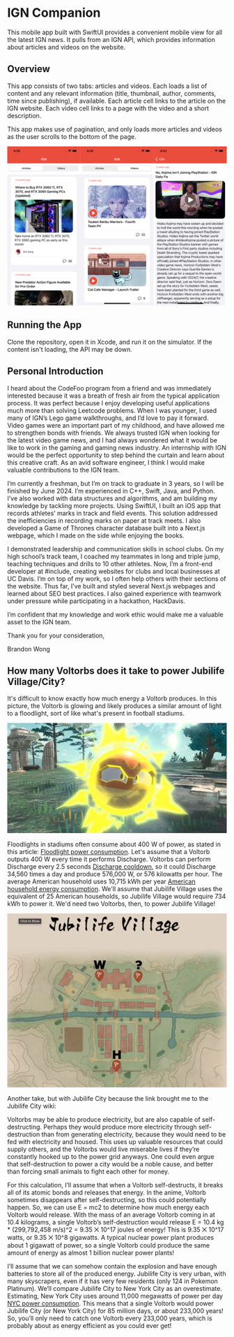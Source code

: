 # IGN Companion

This mobile app built with SwiftUI provides a convenient mobile view for all the latest IGN news. It pulls from an IGN API, which provides information about articles and videos on the website.

## Overview

This app consists of two tabs: articles and videos. Each loads a list of content and any relevant information (title, thumbnail, author, comments, time since publishing), if available. Each article cell links to the article on the IGN website. Each video cell links to a page with the video and a short description.

This app makes use of pagination, and only loads more articles and videos as the user scrolls to the bottom of the page.

![Articles](./screenshots/screenshots.png)

## Running the App

Clone the repository, open it in Xcode, and run it on the simulator. If the content isn't loading, the API may be down.

## Personal Introduction

I heard about the CodeFoo program from a friend and was immediately interested because it was a breath of fresh air from the typical application process. It was perfect because I enjoy developing useful applications much more than solving Leetcode problems. When I was younger, I used many of IGN’s Lego game walkthroughs, and I’d love to pay it forward. Video games were an important part of my childhood, and have allowed me to strengthen bonds with friends. We always trusted IGN when looking for the latest video game news, and I had always wondered what it would be like to work in the gaming and gaming news industry. An internship with IGN would be the perfect opportunity to step behind the curtain and learn about this creative craft. As an avid software engineer, I think I would make valuable contributions to the IGN team.

I’m currently a freshman, but I’m on track to graduate in 3 years, so I will be finished by June 2024. I’m experienced in C++, Swift, Java, and Python. I’ve also worked with data structures and algorithms, and am building my knowledge by tackling more projects. Using SwiftUI, I built an iOS app that records athletes’ marks in track and field events. This solution addressed the inefficiencies in recording marks on paper at track meets. I also developed a Game of Thrones character database built into a Next.js webpage, which I made on the side while enjoying the books.

I demonstrated leadership and communication skills in school clubs. On my high school’s track team, I coached my teammates in long and triple jump, teaching techniques and drills to 10 other athletes. Now, I’m a front-end developer at #include, creating websites for clubs and local businesses at UC Davis. I’m on top of my work, so I often help others with their sections of the website. Thus far, I’ve built and styled several Next.js webpages and learned about SEO best practices. I also gained experience with teamwork under pressure while participating in a hackathon, HackDavis.

I’m confident that my knowledge and work ethic would make me a valuable asset to the IGN team.

Thank you for your consideration,

Brandon Wong

## How many Voltorbs does it take to power Jubilife Village/City?

It's difficult to know exactly how much energy a Voltorb produces. In this picture, the Voltorb is glowing and likely produces a similar amount of light to a floodlight, sort of like what's present in football stadiums.

![Voltorb](./screenshots/voltorb.jpeg)

Floodlights in stadiums often consume about 400 W of power, as stated in this article: [Floodlight power consumption](https://www.eslightbulbs.com/products/high-power-led-flood-lights). Let's assume that a Voltorb outputs 400 W every time it performs Discharge. Voltorbs can perform Discharge every 2.5 seconds [Discharge cooldown](https://gamepress.gg/pokemongo/pokemon-move/discharge), so it could Discharge 34,560 times a day and produce 576,000 W, or 576 kilowatts per hour. The average American household uses 10,715 kWh per year [American household energy consumption](https://www.eia.gov/tools/faqs/faq.php?id=97&t=3). We'll assume that Jubilife Village uses the equivalent of 25 American households, so Jubilife Village would require 734 kWh to power it. We'd need two Voltorbs, then, to power Jubilife Village!

![Jubilife Village](./screenshots/jubilife-village.png)

Another take, but with Jubilife City because the link brought me to the Jubilife City wiki:

Voltorbs may be able to produce electricity, but are also capable of self-destructing. Perhaps they would produce more electricity through self-destruction than from generating electricity, because they would need to be fed with electricity and housed. This uses up valuable resources that could supply others, and the Voltorbs would live miserable lives if they’re constantly hooked up to the power grid anyways. One could even argue that self-destruction to power a city would be a noble cause, and better than forcing small animals to fight each other for money.

For this calculation, I’ll assume that when a Voltorb self-destructs, it breaks all of its atomic bonds and releases that energy. In the anime, Voltorb sometimes disappears after self-destructing, so this could potentially happen. So, we can use E = mc2 to determine how much energy each Voltorb would release. With the mass of an average Voltorb coming in at 10.4 kilograms, a single Voltorb’s self-destruction would release E = 10.4 kg * (299,792,458 m/s)^2 = 9.35 ⨉ 10^17 joules of energy! This is 9.35 ⨉ 10^17 watts, or 9.35 ⨉ 10^8 gigawatts. A typical nuclear power plant produces about 1 gigawatt of power, so a single Voltorb could produce the same amount of energy as almost 1 billion nuclear power plants!

I’ll assume that we can somehow contain the explosion and have enough batteries to store all of the produced energy. Jubilife City is very urban, with many skyscrapers, even if it has very few residents (only 124 in Pokemon Platinum). We’ll compare Jubilife City to New York City as an overestimate. Estimating, New York City uses around 11,000 megawatts of power per day [NYC power consumption](https://www1.nyc.gov/site/sustainability/our-programs/energy.page). This means that a single Voltorb would power Jubilife City (or New York City) for 85 million days, or about 233,000 years! So, you’ll only need to catch one Voltorb every 233,000 years, which is probably about as energy efficient as you could ever get!
